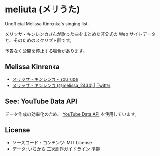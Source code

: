 # meliuta (メリうた)

Unofficial Melissa Kinrenka's singing list.

メリッサ・キンレンカさんが歌った曲をまとめた非公式の Web サイトデータと、そのためのスクリプト群です。

予告なく公開を停止する場合があります。

## Melissa Kinrenka

- [メリッサ・キンレンカ - YouTube](https://www.youtube.com/channel/UCwcyyxn6h9ex4sMXGtpQE_g)
- [メリッサ・キンレンカ (@melissa_2434) | Twitter](https://twitter.com/melissa_2434)

## See: YouTube Data API

データ作成の効率化のため、 [YouTube Data API](https://developers.google.com/youtube/v3) を使用しています。

## License

- ソースコード・コンテンツ: MIT License
- データ: [いちから 二次創作ガイドライン](https://event.nijisanji.app/guidelines/) 準拠

